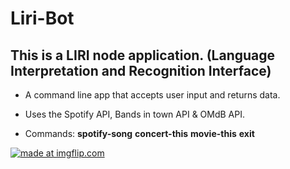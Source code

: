 # Liri-Bot


## This is a LIRI node application. (Language Interpretation and Recognition Interface)

- A command line app that accepts user input and returns data.
  
- Uses the Spotify API, Bands in town API & OMdB API.
  
- Commands:
  **spotify-song**
  **concert-this**
  **movie-this**
  **exit** 
  


<a href="https://imgflip.com/gif/2kl6up"><img src="https://i.imgflip.com/2kl6up.gif" title="made at imgflip.com"/></a>
